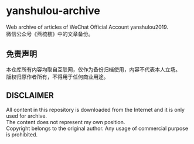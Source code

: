 # yanshulou-archive
Web archive of articles of WeChat Official Account yanshulou2019.<br>
微信公众号《燕梳楼》中的文章备份。<br>

## 免责声明
本仓库所有内容均取自互联网，仅作为备份归档使用，内容不代表本人立场。<br>
版权归原作者所有，不得用于任何商业用途。<br>

## DISCLAIMER
All content in this repository is downloaded from the Internet and it is only used for archive. <br>
The content does not represent my own position.<br>
Copyright belongs to the original author. Any usage of commercial purpose is prohibited.<br>

